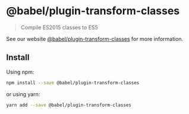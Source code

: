 # @babel/plugin-transform-classes

> Compile ES2015 classes to ES5

See our website [@babel/plugin-transform-classes](https://new.babeljs.io/docs/en/next/babel-plugin-transform-classes.html) for more information.

## Install

Using npm:

```sh
npm install --save @babel/plugin-transform-classes
```

or using yarn:

```sh
yarn add --save @babel/plugin-transform-classes
```
